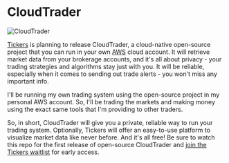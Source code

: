 # CloudTrader

![CloudTrader](https://www.cloudtrader.com/img/social/github/header.png)

[Tickers](https://www.tickers.com) is planning to release CloudTrader, a cloud-native open-source project that you can run in your own [AWS](https://aws.amazon.com) cloud account. It will retrieve market data from your brokerage accounts, and it's all about privacy - your trading strategies and algorithms stay just with you. It will be reliable, especially when it comes to sending out trade alerts - you won't miss any important info.

I'll be running my own trading system using the open-source project in my personal AWS account. So, I'll be trading the markets and making money using the exact same tools that I'm providing to other traders.

So, in short, CloudTrader will give you a private, reliable way to run your trading system. Optionally, Tickers will offer an easy-to-use platform to visualize market data like never before. And it's all free! Be sure to watch this repo for the first release of open-source CloudTrader and [join the Tickers waitlist](https://www.tickers.com) for early access.

